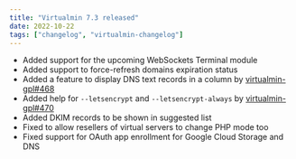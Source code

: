 ```yaml
---
title: "Virtualmin 7.3 released"
date: 2022-10-22
tags: ["changelog", "virtualmin-changelog"]
---
```


* Added support for the upcoming WebSockets Terminal module
* Added support to force-refresh domains expiration status
* Added a feature to display DNS text records in a column by [virtualmin-gpl#468](https://github.com/virtualmin/virtualmin-gpl/pull/468)
* Added help for `--letsencrypt` and `--letsencrypt-always` by [virtualmin-gpl#470](https://github.com/virtualmin/virtualmin-gpl/pull/470)
* Added DKIM records to be shown in suggested list
* Fixed to allow resellers of virtual servers to change PHP mode too
* Fixed support for OAuth app enrollment for Google Cloud Storage and DNS
